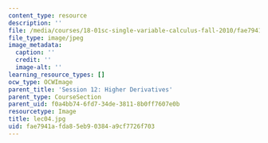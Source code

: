```yaml
---
content_type: resource
description: ''
file: /media/courses/18-01sc-single-variable-calculus-fall-2010/fae7941afda85eb90384a9cf7726f703_lec04.jpg
file_type: image/jpeg
image_metadata:
  caption: ''
  credit: ''
  image-alt: ''
learning_resource_types: []
ocw_type: OCWImage
parent_title: 'Session 12: Higher Derivatives'
parent_type: CourseSection
parent_uid: f0a4bb74-6fd7-34de-3811-8b0ff7607e0b
resourcetype: Image
title: lec04.jpg
uid: fae7941a-fda8-5eb9-0384-a9cf7726f703
---
```

